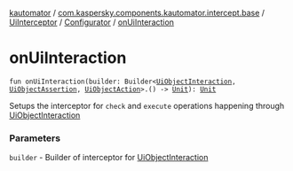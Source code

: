 [kautomator](../../../index.md) / [com.kaspersky.components.kautomator.intercept.base](../../index.md) / [UiInterceptor](../index.md) / [Configurator](index.md) / [onUiInteraction](./on-ui-interaction.md)

# onUiInteraction

`fun onUiInteraction(builder: Builder<`[`UiObjectInteraction`](../../../com.kaspersky.components.kautomator.intercept.interaction/-ui-object-interaction/index.md)`, `[`UiObjectAssertion`](../../../com.kaspersky.components.kautomator.intercept.operation/-ui-object-assertion.md)`, `[`UiObjectAction`](../../../com.kaspersky.components.kautomator.intercept.operation/-ui-object-action.md)`>.() -> `[`Unit`](https://kotlinlang.org/api/latest/jvm/stdlib/kotlin/-unit/index.html)`): `[`Unit`](https://kotlinlang.org/api/latest/jvm/stdlib/kotlin/-unit/index.html)

Setups the interceptor for `check` and `execute` operations happening through [UiObjectInteraction](../../../com.kaspersky.components.kautomator.intercept.interaction/-ui-object-interaction/index.md)

### Parameters

`builder` - Builder of interceptor for [UiObjectInteraction](../../../com.kaspersky.components.kautomator.intercept.interaction/-ui-object-interaction/index.md)